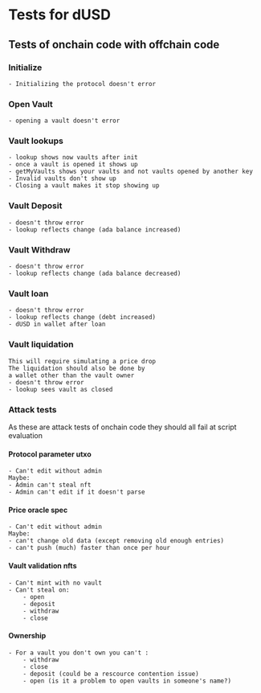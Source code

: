 # Tests for dUSD

## Tests of onchain code with offchain code

### Initialize
	- Initializing the protocol doesn't error

### Open Vault
	- opening a vault doesn't error

### Vault lookups
	- lookup shows now vaults after init
	- once a vault is opened it shows up
	- getMyVaults shows your vaults and not vaults opened by another key
	- Invalid vaults don't show up
	- Closing a vault makes it stop showing up

### Vault Deposit
	- doesn't throw error
	- lookup reflects change (ada balance increased)

### Vault Withdraw
	- doesn't throw error
	- lookup reflects change (ada balance decreased)

### Vault loan
	- doesn't throw error
	- lookup reflects change (debt increased)
	- dUSD in wallet after loan

### Vault liquidation
	This will require simulating a price drop
	The liquidation should also be done by
	a wallet other than the vault owner
	- doesn't throw error
	- lookup sees vault as closed

### Attack tests

As these are attack tests of onchain code they should all fail at script evaluation

#### Protocol parameter utxo
	- Can't edit without admin
	Maybe:
	- Admin can't steal nft
	- Admin can't edit if it doesn't parse

#### Price oracle spec
	- Can't edit without admin
	Maybe:
	- can't change old data (except removing old enough entries)
	- can't push (much) faster than once per hour

#### Vault validation nfts
	- Can't mint with no vault
	- Can't steal on:
		- open
		- deposit
		- withdraw
		- close

#### Ownership
	- For a vault you don't own you can't :
		- withdraw
		- close
		- deposit (could be a rescource contention issue)
		- open (is it a problem to open vaults in someone's name?)


